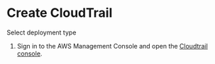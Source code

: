 # Create CloudTrail
Select deployment type 
1. Sign in to the AWS Management Console and open the [Cloudtrail console](https://console.aws.amazon.com/). 
